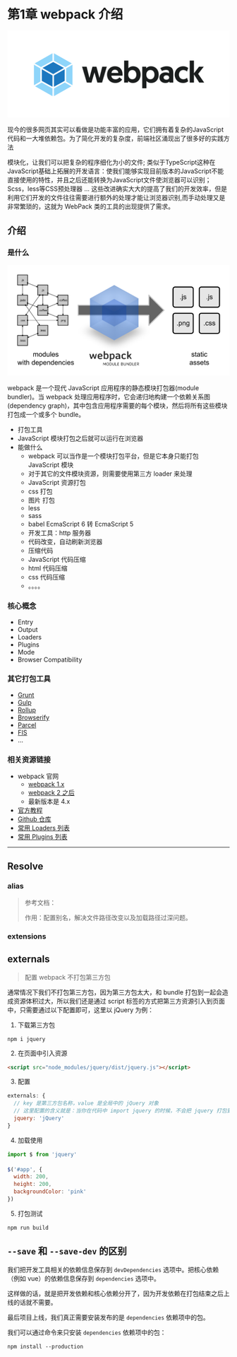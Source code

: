 # 第1章 webpack 介绍

![webpack logo default with proper spacing on light background](./assets/logo-on-white-bg.png)

现今的很多网页其实可以看做是功能丰富的应用，它们拥有着复杂的JavaScript代码和一大堆依赖包。为了简化开发的复杂度，前端社区涌现出了很多好的实践方法

模块化，让我们可以把复杂的程序细化为小的文件;
类似于TypeScript这种在JavaScript基础上拓展的开发语言：使我们能够实现目前版本的JavaScript不能直接使用的特性，并且之后还能转换为JavaScript文件使浏览器可以识别；
Scss，less等CSS预处理器
...
这些改进确实大大的提高了我们的开发效率，但是利用它们开发的文件往往需要进行额外的处理才能让浏览器识别,而手动处理又是非常繁琐的，这就为 WebPack 类的工具的出现提供了需求。

## 介绍

### 是什么

![img](./assets/what-is-webpack.png)

webpack 是一个现代 JavaScript 应用程序的静态模块打包器(module bundler)。当 webpack 处理应用程序时，它会递归地构建一个依赖关系图(dependency graph)，其中包含应用程序需要的每个模块，然后将所有这些模块打包成一个或多个 bundle。

- 打包工具
- JavaScript 模块打包之后就可以运行在浏览器
- 能做什么
  - webpack 可以当作是一个模块打包平台，但是它本身只能打包 JavaScript 模块
  - 对于其它的文件模块资源，则需要使用第三方 loader 来处理
  - JavaScript 资源打包
  - css 打包
  - 图片 打包
  - less
  - sass
  - babel EcmaScript 6 转 EcmaScript 5
  - 开发工具：http 服务器
  - 代码改变，自动刷新浏览器
  - 压缩代码
  - JavaScript 代码压缩
  - html 代码压缩
  - css  代码压缩
  - 。。。。

### 核心概念

- Entry
- Output
- Loaders
- Plugins
- Mode
- Browser Compatibility

### 其它打包工具

- [Grunt](https://github.com/gruntjs/grunt)
- [Gulp](https://github.com/gulpjs/gulp)
- [Rollup](https://github.com/rollup/rollup)
- [Browserify](https://github.com/browserify/browserify)
- [Parcel](https://github.com/parcel-bundler/parcel)
- [FIS](https://github.com/fex-team/fis3)
- ...

### 相关资源链接

- webpack 官网
  - [webpack 1.x](http://webpack.github.io/)
  - [webpack 2 之后](https://webpack.js.org/)
  - 最新版本是 4.x
- [官方教程](https://webpack.js.org/guides)
- [Github 仓库](https://github.com/webpack/webpack)
- [常用 Loaders 列表](https://webpack.js.org/loaders)
- [常用 Plugins 列表](https://webpack.js.org/plugins)

---

## Resolve

### alias

> 参考文档：
>
> 作用：配置别名，解决文件路径改变以及加载路径过深问题。

### extensions

## externals

> 配置 webpack 不打包第三方包

通常情况下我们不打包第三方包，因为第三方包太大，和 bundle 打包到一起会造成资源体积过大，所以我们还是通过 script 标签的方式把第三方资源引入到页面中，只需要通过以下配置即可，这里以 jQuery 为例：

1. 下载第三方包

```shell
npm i jquery
```

2. 在页面中引入资源

```html
<script src="node_modules/jquery/dist/jquery.js"></script>
```

3. 配置

```javascript
externals: {
  // key 是第三方包名称，value 是全局中的 jQuery 对象
  // 这里配置的含义就是：当你在代码中 import jquery 的时候，不会把 jquery 打包到 bundle 中，而是使用我指定的全局中的 jQuery 对象
  jquery: 'jQuery'
}
```

4. 加载使用

```javascript
import $ from 'jquery'

$('#app', {
  width: 200,
  height: 200,
  backgroundColor: 'pink'
})
```

5. 打包测试

```shell
npm run build
```

## `--save` 和 `--save-dev` 的区别

我们把开发工具相关的依赖信息保存到 `devDependencies` 选项中。把核心依赖（例如 vue）的依赖信息保存到 `dependencies` 选项中。

这样做的话，就是把开发依赖和核心依赖分开了，因为开发依赖在打包结束之后上线的话就不需要。

最后项目上线，我们真正需要安装发布的是 `dependencies` 依赖项中的包。

我们可以通过命令来只安装 `dependencies` 依赖项中的包：

```shell
npm install --production
```
